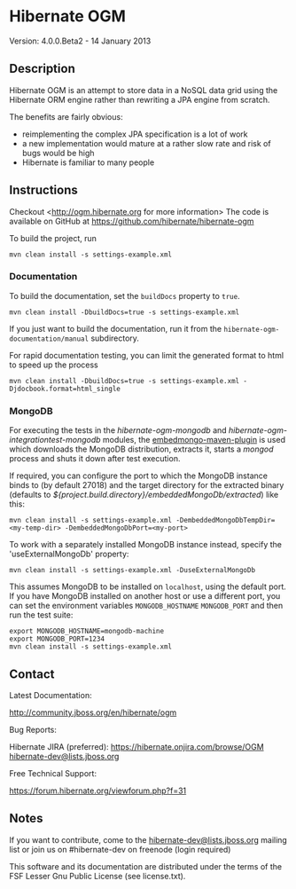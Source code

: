 # Hibernate OGM

Version: 4.0.0.Beta2 - 14 January 2013

## Description

Hibernate OGM is an attempt to store data in a NoSQL data grid using the Hibernate ORM engine rather than rewriting a JPA engine from scratch.

The benefits are fairly obvious:
 - reimplementing the complex JPA specification is a lot of work
 - a new implementation would mature at a rather slow rate and risk of bugs would be high
 - Hibernate is familiar to many people

## Instructions

Checkout <http://ogm.hibernate.org for more information>
The code is available on GitHub at <https://github.com/hibernate/hibernate-ogm>

To build the project, run

    mvn clean install -s settings-example.xml

### Documentation

To build the documentation, set the `buildDocs` property to `true`.

    mvn clean install -DbuildDocs=true -s settings-example.xml

If you just want to build the documentation, run it from the `hibernate-ogm-documentation/manual` subdirectory.

For rapid documentation testing, you can limit the generated format to html to speed up the process

    mvn clean install -DbuildDocs=true -s settings-example.xml -Djdocbook.format=html_single

### MongoDB

For executing the tests in the _hibernate-ogm-mongodb_ and _hibernate-ogm-integrationtest-mongodb_ modules, the
[embedmongo-maven-plugin](https://github.com/joelittlejohn/embedmongo-maven-plugin) is used which downloads the MongoDB
distribution, extracts it, starts a _mongod_ process and shuts it down after test execution.

If required, you can configure the port to which the MongoDB instance binds to (by default 27018)
and the target directory for the extracted binary (defaults to _${project.build.directory}/embeddedMongoDb/extracted_) like this:

    mvn clean install -s settings-example.xml -DembeddedMongoDbTempDir=<my-temp-dir> -DembeddedMongoDbPort=<my-port>

To work with a separately installed MongoDB instance instead, specify the 'useExternalMongoDb' property:

    mvn clean install -s settings-example.xml -DuseExternalMongoDb

This assumes MongoDB to be installed on `localhost`, using the default port. If you have MongoDB
installed on another host or use a different port, you can set the environment variables
`MONGODB_HOSTNAME` `MONGODB_PORT` and then run the test suite:

    export MONGODB_HOSTNAME=mongodb-machine
    export MONGODB_PORT=1234
    mvn clean install -s settings-example.xml

## Contact

Latest Documentation:

   <http://community.jboss.org/en/hibernate/ogm>

Bug Reports:

   Hibernate JIRA (preferred): <https://hibernate.onjira.com/browse/OGM>
   <hibernate-dev@lists.jboss.org>

Free Technical Support:

   <https://forum.hibernate.org/viewforum.php?f=31>

## Notes

If you want to contribute, come to the <hibernate-dev@lists.jboss.org> mailing list
or join us on #hibernate-dev on freenode (login required)

This software and its documentation are distributed under the terms of the
FSF Lesser Gnu Public License (see license.txt).
